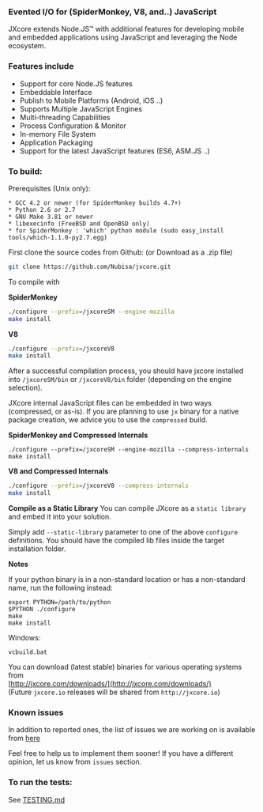 ### Evented I/O for (SpiderMonkey, V8, and..) JavaScript

JXcore extends Node.JS™ with additional features for developing mobile and embedded applications using JavaScript and leveraging the Node ecosystem.

### Features include

  - Support for core Node.JS features
  - Embeddable Interface
  - Publish to Mobile Platforms (Android, iOS ..)
  - Supports Multiple JavaScript Engines
  - Multi-threading Capabilities
  - Process Configuration & Monitor
  - In-memory File System
  - Application Packaging
  - Support for the latest JavaScript features (ES6, ASM.JS ..)

### To build:

Prerequisites (Unix only):

    * GCC 4.2 or newer (for SpiderMonkey builds 4.7+)
    * Python 2.6 or 2.7
    * GNU Make 3.81 or newer
    * libexecinfo (FreeBSD and OpenBSD only)
    * for SpiderMonkey : 'which' python module (sudo easy_install tools/which-1.1.0-py2.7.egg)

First clone the source codes from Github: (or Download as a .zip file)
```bash
git clone https://github.com/Nubisa/jxcore.git
```

To compile with  

**SpiderMonkey**
```bash
./configure --prefix=/jxcoreSM --engine-mozilla
make install
```

**V8**
```bash
./configure --prefix=/jxcoreV8
make install
```

After a successful compilation process, you should have jxcore installed into `/jxcoreSM/bin` or `/jxcoreV8/bin` folder (depending on the engine selection). 

JXcore internal JavaScript files can be embedded in two ways (compressed, or as-is). If you are planning to use `jx` binary for a native package creation, we advice you to use the `compressed` build.

**SpiderMonkey and Compressed Internals**
```
./configure --prefix=/jxcoreSM --engine-mozilla --compress-internals
make install
```

**V8 and Compressed Internals**
```bash
./configure --prefix=/jxcoreV8 --compress-internals
make install
```

**Compile as a Static Library** 
You can compile JXcore as a `static library` and embed it into your solution.

Simply add `--static-library` parameter to one of the above `configure` definitions. You should have the compiled lib files inside the target installation folder.

**Notes**

If your python binary is in a non-standard location or has a
non-standard name, run the following instead:

    export PYTHON=/path/to/python
    $PYTHON ./configure
    make
    make install

Windows:

    vcbuild.bat

You can download (latest stable) binaries for various operating systems from  
[http://jxcore.com/downloads/](http://jxcore.com/downloads/)  
(Future `jxcore.io` releases will be shared from `http://jxcore.io`)

### Known issues 

In addition to reported ones, the list of issues we are working on is available from [here](https://github.com/Nubisa/jxcore/blob/master/known_issues.md)

Feel free to help us to implement them sooner! If you have a different opinion, let us know from `issues` section. 

### To run the tests:

See [TESTING.md](doc/TESTING.md)